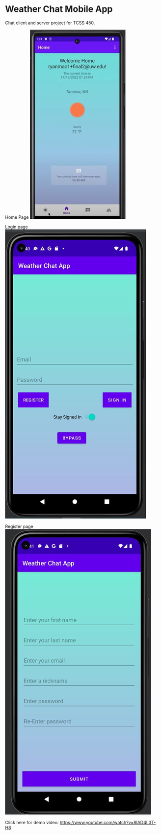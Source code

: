 # Weather Chat Mobile App
Chat client and server project for TCSS 450.

Home Page
![Home Page](ProjectPictures/HomePage.JPG)

Login page
![Login Page](ProjectPictures/Login.JPG) 

Register page
![Register Page](ProjectPictures/Register.JPG) 


Click here for demo video: https://www.youtube.com/watch?v=8IAD4L3T-H8
